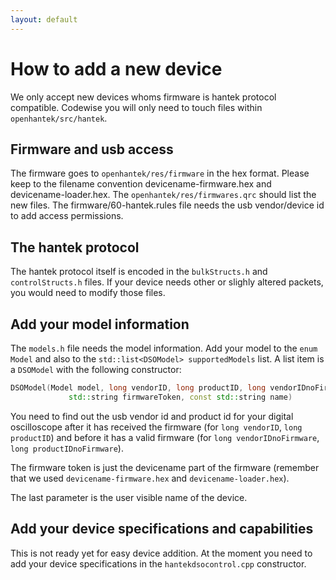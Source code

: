 ```yaml
---
layout: default
---
```

# How to add a new device
We only accept new devices whoms firmware is hantek protocol compatible.
Codewise you will only need to touch files within `openhantek/src/hantek`.

## Firmware and usb access
The firmware goes to `openhantek/res/firmware` in the hex format. Please keep to the filename
convention devicename-firmware.hex and devicename-loader.hex.
The `openhantek/res/firmwares.qrc` should list the new files.
The firmware/60-hantek.rules file needs the usb vendor/device id to add access permissions.

## The hantek protocol
The hantek protocol itself is encoded in the `bulkStructs.h` and `controlStructs.h` files.
If your device needs other or slighly altered packets, you would need to modify those files.

## Add your model information
The `models.h` file needs the model information. Add your model to the ``enum Model`` and
also to the ``std::list<DSOModel> supportedModels`` list. A list item is a ``DSOModel``
with the following constructor:

``` c++
DSOModel(Model model, long vendorID, long productID, long vendorIDnoFirmware, long productIDnoFirmware,
             std::string firmwareToken, const std::string name)
```

You need to find out the usb vendor id and product id for your digital oscilloscope after it has received
the firmware (for ``long vendorID``, ``long productID``) and before it has a valid firmware
(for ``long vendorIDnoFirmware``, ``long productIDnoFirmware``).

The firmware token is just the devicename part of the firmware
(remember that we used `devicename-firmware.hex` and `devicename-loader.hex`).

The last parameter is the user visible name of the device.

## Add your device specifications and capabilities

This is not ready yet for easy device addition. At the moment you need to add your device specifications
in the `hantekdsocontrol.cpp` constructor.

